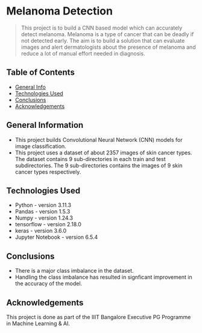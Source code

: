 # Melanoma Detection
> This project is to build a CNN based model which can accurately detect melanoma. Melanoma is a type of cancer that can be deadly if not detected early. The aim is to build a solution that can evaluate images and alert dermatologists about the presence of melanoma and reduce a lot of manual effort needed in diagnosis.

## Table of Contents
* [General Info](#general-information)
* [Technologies Used](#technologies-used)
* [Conclusions](#conclusions)
* [Acknowledgements](#acknowledgements)

## General Information
- This project builds Convolutional Neural Network (CNN) models for image classification.
- This project uses a dataset of about 2357 images of skin cancer types. The dataset contains 9 sub-directories in each train and test subdirectories. The 9 sub-directories contains the images of 9 skin cancer types respectively.

## Technologies Used
- Python - version 3.11.3
- Pandas - version 1.5.3
- Numpy - version 1.24.3
- tensorflow - version 2.18.0
- keras - version 3.6.0
- Jupyter Notebook - version 6.5.4

## Conclusions
- There is a major class imbalance in the dataset.
- Handling the class imbalance has resulted in signficant improvement in the accuracy of the model.
  
## Acknowledgements
This project is done as part of the IIIT Bangalore Executive PG Programme in Machine Learning & AI.

